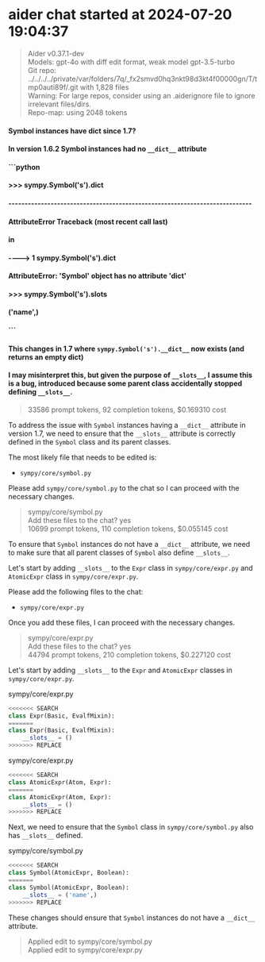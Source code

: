
# aider chat started at 2024-07-20 19:04:37

> Aider v0.37.1-dev  
> Models: gpt-4o with diff edit format, weak model gpt-3.5-turbo  
> Git repo: ../../../../private/var/folders/7q/_fx2smvd0hq3nkt98d3kt4f00000gn/T/tmp0auti89f/.git with 1,828 files  
> Warning: For large repos, consider using an .aiderignore file to ignore irrelevant files/dirs.  
> Repo-map: using 2048 tokens  

#### Symbol instances have __dict__ since 1.7?  
#### In version 1.6.2 Symbol instances had no `__dict__` attribute  
#### ```python  
#### >>> sympy.Symbol('s').__dict__  
#### ---------------------------------------------------------------------------  
#### AttributeError                            Traceback (most recent call last)  
#### <ipython-input-3-e2060d5eec73> in <module>  
#### ----> 1 sympy.Symbol('s').__dict__  
####   
#### AttributeError: 'Symbol' object has no attribute '__dict__'  
#### >>> sympy.Symbol('s').__slots__  
#### ('name',)  
#### ```  
####   
#### This changes in 1.7 where `sympy.Symbol('s').__dict__` now exists (and returns an empty dict)  
#### I may misinterpret this, but given the purpose of `__slots__`, I assume this is a bug, introduced because some parent class accidentally stopped defining `__slots__`.  
> 33586 prompt tokens, 92 completion tokens, $0.169310 cost  

To address the issue with `Symbol` instances having a `__dict__` attribute in version 1.7, we need to ensure that the `__slots__` attribute is correctly defined in the `Symbol` class and its parent classes.

The most likely file that needs to be edited is:
- `sympy/core/symbol.py`

Please add `sympy/core/symbol.py` to the chat so I can proceed with the necessary changes.

> sympy/core/symbol.py  
> Add these files to the chat? yes  
> 10699 prompt tokens, 110 completion tokens, $0.055145 cost  

To ensure that `Symbol` instances do not have a `__dict__` attribute, we need to make sure that all parent classes of `Symbol` also define `__slots__`. 

Let's start by adding `__slots__` to the `Expr` class in `sympy/core/expr.py` and `AtomicExpr` class in `sympy/core/expr.py`.

Please add the following files to the chat:
- `sympy/core/expr.py`

Once you add these files, I can proceed with the necessary changes.

> sympy/core/expr.py  
> Add these files to the chat? yes  
> 44794 prompt tokens, 210 completion tokens, $0.227120 cost  

Let's start by adding `__slots__` to the `Expr` and `AtomicExpr` classes in `sympy/core/expr.py`.

sympy/core/expr.py
```python
<<<<<<< SEARCH
class Expr(Basic, EvalfMixin):
=======
class Expr(Basic, EvalfMixin):
    __slots__ = ()
>>>>>>> REPLACE
```

sympy/core/expr.py
```python
<<<<<<< SEARCH
class AtomicExpr(Atom, Expr):
=======
class AtomicExpr(Atom, Expr):
    __slots__ = ()
>>>>>>> REPLACE
```

Next, we need to ensure that the `Symbol` class in `sympy/core/symbol.py` also has `__slots__` defined.

sympy/core/symbol.py
```python
<<<<<<< SEARCH
class Symbol(AtomicExpr, Boolean):
=======
class Symbol(AtomicExpr, Boolean):
    __slots__ = ('name',)
>>>>>>> REPLACE
```

These changes should ensure that `Symbol` instances do not have a `__dict__` attribute.

> Applied edit to sympy/core/symbol.py  
> Applied edit to sympy/core/expr.py  

